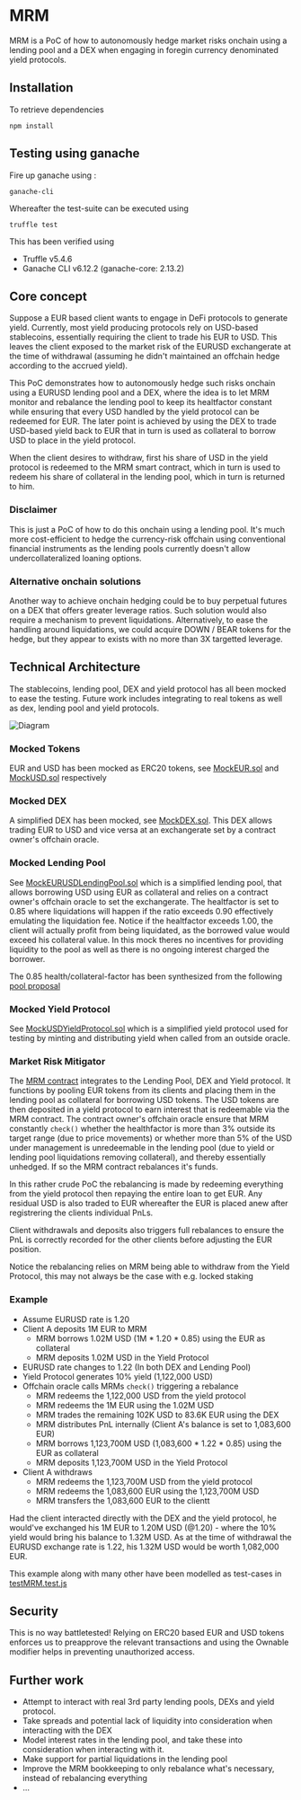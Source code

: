# MRM
MRM is a PoC of how to autonomously hedge market risks onchain using a lending pool and a DEX when engaging in foregin currency denominated yield protocols.

## Installation
To retrieve dependencies 
```
npm install
```

## Testing using ganache
Fire up ganache using :
```
ganache-cli
```
Whereafter the test-suite can be executed using
```
truffle test
```

This has been verified using 
* Truffle v5.4.6
* Ganache CLI v6.12.2 (ganache-core: 2.13.2)

## Core concept
Suppose a EUR based client wants to engage in DeFi protocols to generate yield. Currently, most yield producing protocols rely on USD-based stablecoins, essentially requiring the client to trade his EUR to USD. This leaves the client exposed to the market risk of the EURUSD exchangerate at the time of withdrawal (assuming he didn't maintained an offchain hedge according to the accrued yield). 
 
This PoC demonstrates how to autonomously hedge such risks onchain using a EURUSD lending pool and a DEX, where the idea is to let MRM monitor and rebalance the lending pool to keep its healtfactor constant while ensuring that every USD handled by the yield protocol can be redeemed for EUR. The later point is achieved by using the DEX to trade USD-based yield back to EUR that in turn is used as collateral to borrow USD to place in the yield protocol.

When the client desires to withdraw, first his share of USD in the yield protocol is redeemed to the MRM smart contract, which in turn is used to redeem his share of collateral in the lending pool, which in turn is returned to him. 
 
### Disclaimer
This is just a PoC of how to do this onchain using a lending pool. It's much more cost-efficient to hedge the currency-risk offchain using conventional financial instruments as the lending pools currently doesn't allow undercollateralized loaning options. 

### Alternative onchain solutions
Another way to achieve onchain hedging could be to buy perpetual futures on a DEX that offers greater leverage ratios. Such solution would also require a mechanism to prevent liquidations. Alternatively, to ease the handling around liquidations, we could acquire DOWN / BEAR tokens for the hedge, but they appear to exists with no more than 3X targetted leverage.

## Technical Architecture
The stablecoins, lending pool, DEX and yield protocol has all been mocked to ease the testing. Future work includes integrating to real tokens as well as dex, lending pool and yield protocols.

![Diagram](https://user-images.githubusercontent.com/7354598/130348655-98624f6d-e529-491a-a103-7efe6e183191.png)

### Mocked Tokens
EUR and USD has been mocked as ERC20 tokens, see [MockEUR.sol](https://github.com/SMLaursen/SBT/blob/main/contracts/mocks/MockEUR.sol) and [MockUSD.sol](https://github.com/SMLaursen/SBT/blob/main/contracts/mocks/MockUSD.sol) respectively

### Mocked DEX
A simplified DEX has been mocked, see [MockDEX.sol](https://github.com/SMLaursen/SBT/blob/main/contracts/mocks/MockDEX.sol). This DEX allows trading EUR to USD and vice versa at an exchangerate set by a contract owner's offchain oracle. 

### Mocked Lending Pool
See [MockEURUSDLendingPool.sol](https://github.com/SMLaursen/SBT/blob/main/contracts/mocks/MockEURUSDLendingPool.sol) which is a simplified lending pool, that allows borrowing USD using EUR as collateral and relies on a contract owner's offchain oracle to set the exchangerate. The healtfactor is set to 0.85 where liquidations will happen if the ratio exceeds 0.90 effectively emulating the liquidation fee. Notice if the healtfactor exceeds 1.00, the client will actually profit from being liquidated, as the borrowed value would exceed his collateral value. In this mock theres no incentives for providing liquidity to the pool as well as there is no ongoing interest charged the borrower. 

The 0.85 health/collateral-factor has been synthesized from the following [pool proposal](https://vote.rari.capital/#/rari/proposal/QmNSdAEikbD9cz9wued9xK4ZQMcoCJfP8o4eSJVpvfFTV2)

### Mocked Yield Protocol
See [MockUSDYieldProtocol.sol](https://github.com/SMLaursen/SBT/blob/main/contracts/mocks/MockUSDYieldProtocol.sol) which is a simplified yield protocol used for testing by minting and distributing yield when called from an outside oracle. 

### Market Risk Mitigator
The [MRM contract](https://github.com/SMLaursen/SBT/blob/main/contracts/MarketRiskMitigator.sol) integrates to the Lending Pool, DEX and Yield protocol. It functions by pooling EUR tokens from its clients and placing them in the lending pool as collateral for borrowing USD tokens. The USD tokens are then deposited in a yield protocol to earn interest that is redeemable via the MRM contract. The contract owner's offchain oracle ensure that MRM constantly `check()` whether the healthfactor is more than 3% outside its target range (due to price movements) or whether more than 5% of the USD under management is unredeemable in the lending pool (due to yield or lending pool liquidations removing collateral), and thereby essentially unhedged. If so the MRM contract rebalances it's funds. 

In this rather crude PoC the rebalancing is made by redeeming everything from the yield protocol then repaying the entire loan to get EUR. Any residual USD is also traded to EUR whereafter the EUR is placed anew after registrering the clients individual PnLs. 

Client withdrawals and deposits also triggers full rebalances to ensure the PnL is correctly recorded for the other clients before adjusting the EUR position. 

Notice the rebalancing relies on MRM being able to withdraw from the Yield Protocol, this may not always be the case with e.g. locked staking 

### Example
* Assume EURUSD rate is 1.20
* Client A deposits 1M EUR to MRM
    * MRM borrows 1.02M USD (1M * 1.20 * 0.85) using the EUR as collateral  
    * MRM deposits 1.02M USD in the Yield Protocol
* EURUSD rate changes to 1.22 (In both DEX and Lending Pool)
* Yield Protocol generates 10% yield (1,122,000 USD)
* Offchain oracle calls MRMs `check()` triggering a rebalance  
    * MRM redeems the 1,122,000 USD from the yield protocol
    * MRM redeems the 1M EUR using the 1.02M USD
    * MRM trades the remaining 102K USD to 83.6K EUR using the DEX
    * MRM distributes PnL internally (Client A's balance is set to 1,083,600 EUR)
    * MRM borrows 1,123,700M USD (1,083,600 * 1.22 * 0.85) using the EUR as collateral  
    * MRM deposits 1,123,700M USD in the Yield Protocol
* Client A withdraws
    * MRM redeems the 1,123,700M USD from the yield protocol
    * MRM redeems the 1,083,600 EUR using the 1,123,700M USD
    * MRM transfers the 1,083,600 EUR to the clientt

Had the client interacted directly with the DEX and the yield protocol, he would've exchanged his 1M EUR to 1.20M USD (@1.20) - where the 10% yield would bring his balance to 1.32M USD. As at the time of withdrawal the EURUSD exchange rate is 1.22, his 1.32M USD would be worth 1,082,000 EUR.

This example along with many other have been modelled as test-cases in [testMRM.test.js](https://github.com/SMLaursen/SBT/blob/main/test/testMRM.test.js)

## Security
This is no way battletested!
Relying on ERC20 based EUR and USD tokens enforces us to preapprove the relevant transactions and using the Ownable modifier helps in preventing unauthorized access.

## Further work
* Attempt to interact with real 3rd party lending pools, DEXs and yield protocol.
* Take spreads and potential lack of liquidity into consideration when interacting with the DEX
* Model interest rates in the lending pool, and take these into consideration when interacting with it.
* Make support for partial liquidations in the lending pool
* Improve the MRM bookkeeping to only rebalance what's necessary, instead of rebalancing everything
* ...
